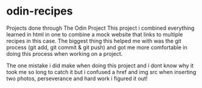 # odin-recipes
Projects done through The Odin Project
This project i combined everything learned in html in one to combine a mock website that links to multiple recipes in this case. The biggest thing this helped me with was the git process (git add, git commit & git push) and got me more comfortable in doing this process when working on a project.

The one mistake i did make when doing this project and i dont know why it took me so long to catch it but i confused a href and img src when inserting two photos, perseverance and hard work i figured it out!